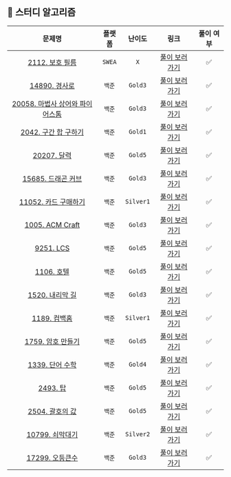 ## 🐶 스터디 알고리즘
|문제명|플랫폼|난이도|링크|풀이 여부|
|:--:|:--:|:--:|:--:|:--:|
|[2112. 보호 필름](https://swexpertacademy.com/main/code/problem/problemDetail.do?contestProbId=AV5V1SYKAaUDFAWu)|`SWEA`|`X`|[풀이 보러 가기](./SWEA/2112.%20보호%20필름.py)|✅|
|[14890. 경사로](https://www.acmicpc.net/problem/14890)|`백준`|`Gold3`|[풀이 보러 가기](./BOJ/Gold/Gold-3/14890.%20경사로.py)|✅|
|[20058. 마법사 상어와 파이어스톰](https://www.acmicpc.net/problem/20058)|`백준`|`Gold3`|[풀이 보러 가기](./BOJ/Gold/Gold-3/20058.%20마법사%20상어와%20파이어스톰.py)|✅|
|[2042. 구간 합 구하기](https://www.acmicpc.net/problem/2042)|`백준`|`Gold1`|[풀이 보러 가기](./BOJ/Gold/Gold-1/2042.%20구간%20합%20구하기.py)|✅|
|[20207. 달력](https://www.acmicpc.net/problem/20207)|`백준`|`Gold5`|[풀이 보러 가기](./BOJ/Gold/Gold-5/20207.%20달력.py)|✅|
|[15685. 드래곤 커브](https://www.acmicpc.net/problem/15685)|`백준`|`Gold3`|[풀이 보러 가기](./BOJ/Gold/Gold-3/15685.%20드래곤%20커브.py)|✅|
|[11052. 카드 구매하기](https://www.acmicpc.net/problem/11052)|`백준`|`Silver1`|[풀이 보러 가기](./BOJ/Silver/Silver-1/11052.%20카드%20구매하기.py)|✅|
|[1005. ACM Craft](https://www.acmicpc.net/problem/1005)|`백준`|`Gold3`|[풀이 보러 가기](./BOJ/Gold/Gold-3/1005.%20ACM%20Craft.py)|✅|
|[9251. LCS](https://www.acmicpc.net/problem/9251)|`백준`|`Gold5`|[풀이 보러 가기](./BOJ/Gold/Gold-5/9251.%20LCS.py)|✅|
|[1106. 호텔](https://www.acmicpc.net/problem/1106)|`백준`|`Gold5`|[풀이 보러 가기](./BOJ/Gold/Gold-5/1106.%20호텔.py)|✅|
|[1520. 내리막 길](https://www.acmicpc.net/problem/1520)|`백준`|`Gold3`|[풀이 보러 가기](./BOJ/Gold/Gold-3/1520.%20내리막%20길.py)|✅|
|[1189. 컴백홈](https://www.acmicpc.net/problem/1189)|`백준`|`Silver1`|[풀이 보러 가기](./BOJ/Silver/Silver-1/1189.%20컴백홈.py)|✅|
|[1759. 암호 만들기](https://www.acmicpc.net/problem/1759)|`백준`|`Gold5`|[풀이 보러 가기](./BOJ/Gold/Gold-5/1759.%20암호%20만들기.py)|✅|
|[1339. 단어 수학](https://www.acmicpc.net/problem/1339)|`백준`|`Gold4`|[풀이 보러 가기](./BOJ/Gold/Gold-4/1339.%20단어%20수학.py)|✅|
|[2493. 탑](https://www.acmicpc.net/problem/2493)|`백준`|`Gold5`|[풀이 보러 가기](./BOJ/Gold/Gold-5/2493.%20탑.py)|✅|
|[2504. 괄호의 값](https://www.acmicpc.net/problem/2504)|`백준`|`Gold5`|[풀이 보러 가기](./BOJ/Gold/Gold-5/2504.%20괄호의%20값.py)|✅|
|[10799. 쇠막대기](https://www.acmicpc.net/problem/10799)|`백준`|`Silver2`|[풀이 보러 가기](./BOJ/Silver/Silver-2/10799.%20쇠막대기.py)|✅|
|[17299. 오등큰수](https://www.acmicpc.net/problem/17299)|`백준`|`Gold3`|[풀이 보러 가기](./BOJ/Gold/Gold-3/17299.%20오등큰수.py)|✅|